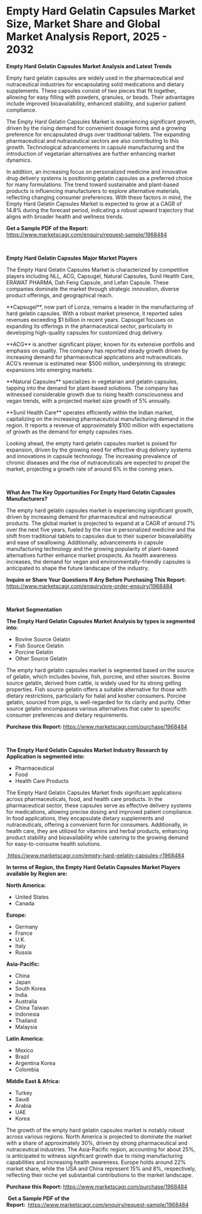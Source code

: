 <p><h1>Empty Hard Gelatin Capsules Market Size, Market Share and Global Market Analysis Report, 2025 - 2032</h1></p><p><strong>Empty Hard Gelatin Capsules Market Analysis and Latest Trends</strong></p>
<p><p>Empty hard gelatin capsules are widely used in the pharmaceutical and nutraceutical industries for encapsulating solid medications and dietary supplements. These capsules consist of two pieces that fit together, allowing for easy filling with powders, granules, or beads. Their advantages include improved bioavailability, enhanced stability, and superior patient compliance.</p><p>The Empty Hard Gelatin Capsules Market is experiencing significant growth, driven by the rising demand for convenient dosage forms and a growing preference for encapsulated drugs over traditional tablets. The expanding pharmaceutical and nutraceutical sectors are also contributing to this growth. Technological advancements in capsule manufacturing and the introduction of vegetarian alternatives are further enhancing market dynamics.</p><p>In addition, an increasing focus on personalized medicine and innovative drug delivery systems is positioning gelatin capsules as a preferred choice for many formulations. The trend toward sustainable and plant-based products is influencing manufacturers to explore alternative materials, reflecting changing consumer preferences. With these factors in mind, the Empty Hard Gelatin Capsules Market is expected to grow at a CAGR of 14.8% during the forecast period, indicating a robust upward trajectory that aligns with broader health and wellness trends.</p></p>
<p><strong>Get a Sample PDF of the Report:&nbsp;</strong> <a href="https://www.marketscagr.com/enquiry/request-sample/1968484?utm_campaign=2106&utm_medium=2&utm_source=Github&utm_content=ia&utm_term=19042025&utm_id=empty-hard-gelatin-capsules">https://www.marketscagr.com/enquiry/request-sample/1968484</a></p>
<p>&nbsp;</p>
<p><strong>Empty Hard Gelatin Capsules Major Market Players</strong></p>
<p><p>The Empty Hard Gelatin Capsules Market is characterized by competitive players including NLL, ACG, Capsugel, Natural Capsules, Sunil Health Care, ERAWAT PHARMA, Dah Feng Capsule, and Lefan Capsule. These companies dominate the market through strategic innovation, diverse product offerings, and geographical reach.</p><p>**Capsugel**, now part of Lonza, remains a leader in the manufacturing of hard gelatin capsules. With a robust market presence, it reported sales revenues exceeding $1 billion in recent years. Capsugel focuses on expanding its offerings in the pharmaceutical sector, particularly in developing high-quality capsules for customized drug delivery.</p><p>**ACG** is another significant player, known for its extensive portfolio and emphasis on quality. The company has reported steady growth driven by increasing demand for pharmaceutical applications and nutraceuticals. ACG’s revenue is estimated near $500 million, underpinning its strategic expansions into emerging markets.</p><p>**Natural Capsules** specializes in vegetarian and gelatin capsules, tapping into the demand for plant-based solutions. The company has witnessed considerable growth due to rising health consciousness and vegan trends, with a projected market size growth of 5% annually. </p><p>**Sunil Health Care** operates efficiently within the Indian market, capitalizing on the increasing pharmaceutical manufacturing demand in the region. It reports a revenue of approximately $100 million with expectations of growth as the demand for empty capsules rises.</p><p>Looking ahead, the empty hard gelatin capsules market is poised for expansion, driven by the growing need for effective drug delivery systems and innovations in capsule technology. The increasing prevalence of chronic diseases and the rise of nutraceuticals are expected to propel the market, projecting a growth rate of around 6% in the coming years.</p></p>
<p>&nbsp;</p>
<p><strong>What Are The Key Opportunities For Empty Hard Gelatin Capsules Manufacturers?</strong></p>
<p><p>The empty hard gelatin capsules market is experiencing significant growth, driven by increasing demand for pharmaceutical and nutraceutical products. The global market is projected to expand at a CAGR of around 7% over the next five years, fueled by the rise in personalized medicine and the shift from traditional tablets to capsules due to their superior bioavailability and ease of swallowing. Additionally, advancements in capsule manufacturing technology and the growing popularity of plant-based alternatives further enhance market prospects. As health awareness increases, the demand for vegan and environmentally-friendly capsules is anticipated to shape the future landscape of the industry.</p></p>
<p><strong>Inquire or Share Your Questions If Any Before Purchasing This Report:</strong> <a href="https://www.marketscagr.com/enquiry/pre-order-enquiry/1968484?utm_campaign=2106&utm_medium=2&utm_source=Github&utm_content=ia&utm_term=19042025&utm_id=empty-hard-gelatin-capsules">https://www.marketscagr.com/enquiry/pre-order-enquiry/1968484</a></p>
<p>&nbsp;</p>
<p><strong>Market Segmentation</strong></p>
<p><strong>The Empty Hard Gelatin Capsules Market Analysis by types is segmented into:</strong></p>
<p><ul><li>Bovine Source Gelatin</li><li>Fish Source Gelatin</li><li>Porcine Gelatin</li><li>Other Source Gelatin</li></ul></p>
<p><p>The empty hard gelatin capsules market is segmented based on the source of gelatin, which includes bovine, fish, porcine, and other sources. Bovine source gelatin, derived from cattle, is widely used for its strong gelling properties. Fish source gelatin offers a suitable alternative for those with dietary restrictions, particularly for halal and kosher consumers. Porcine gelatin, sourced from pigs, is well-regarded for its clarity and purity. Other source gelatin encompasses various alternatives that cater to specific consumer preferences and dietary requirements.</p></p>
<p><strong>Purchase this Report:&nbsp;</strong><a href="https://www.marketscagr.com/purchase/1968484?utm_campaign=2106&utm_medium=2&utm_source=Github&utm_content=ia&utm_term=19042025&utm_id=empty-hard-gelatin-capsules">https://www.marketscagr.com/purchase/1968484</a></p>
<p>&nbsp;</p>
<p><strong>The Empty Hard Gelatin Capsules Market Industry Research by Application is segmented into:</strong></p>
<p><ul><li>Pharmaceutical</li><li>Food</li><li>Health Care Products</li></ul></p>
<p><p>The Empty Hard Gelatin Capsules Market finds significant applications across pharmaceuticals, food, and health care products. In the pharmaceutical sector, these capsules serve as effective delivery systems for medications, allowing precise dosing and improved patient compliance. In food applications, they encapsulate dietary supplements and nutraceuticals, offering a convenient form for consumers. Additionally, in health care, they are utilized for vitamins and herbal products, enhancing product stability and bioavailability while catering to the growing demand for easy-to-consume health solutions.</p></p>
<p><a href="https://www.marketscagr.com/empty-hard-gelatin-capsules-r1968484?utm_campaign=2106&utm_medium=2&utm_source=Github&utm_content=ia&utm_term=19042025&utm_id=empty-hard-gelatin-capsules">&nbsp;https://www.marketscagr.com/empty-hard-gelatin-capsules-r1968484</a></p>
<p><strong>In terms of Region, the Empty Hard Gelatin Capsules Market Players available by Region are:</strong></p>
<p>
    <p> <strong> North America: </strong>
        <ul>
            <li>United States</li>
            <li>Canada</li>
        </ul>
        </p> 
    <p> <strong> Europe: </strong>
        <ul>
            <li>Germany</li>
            <li>France</li>
            <li>U.K.</li>
            <li>Italy</li>
            <li>Russia</li>
        </ul>
        </p> 
    <p> <strong> Asia-Pacific: </strong>
        <ul>
            <li>China</li>
            <li>Japan</li>
            <li>South Korea</li>
            <li>India</li>
            <li>Australia</li>
            <li>China Taiwan</li>
            <li>Indonesia</li>
            <li>Thailand</li>
            <li>Malaysia</li>
        </ul>
        </p> 
    <p> <strong> Latin America: </strong>
        <ul>
            <li>Mexico</li>
            <li>Brazil</li>
            <li>Argentina Korea</li>
            <li>Colombia</li>
        </ul>
        </p> 
    <p> <strong> Middle East & Africa: </strong>
        <ul>
            <li>Turkey</li>
            <li>Saudi</li>
            <li>Arabia</li>
            <li>UAE</li>
            <li>Korea</li>
        </ul>
    </p>
    </p>
<p><p>The growth of the empty hard gelatin capsules market is notably robust across various regions. North America is projected to dominate the market with a share of approximately 30%, driven by strong pharmaceutical and nutraceutical industries. The Asia-Pacific region, accounting for about 25%, is anticipated to witness significant growth due to rising manufacturing capabilities and increasing health awareness. Europe holds around 22% market share, while the USA and China represent 15% and 8%, respectively, reflecting their niche yet substantial contributions to the market landscape.</p></p>
<p><strong>Purchase this Report: </strong><a href="https://www.marketscagr.com/purchase/1968484?utm_campaign=2106&utm_medium=2&utm_source=Github&utm_content=ia&utm_term=19042025&utm_id=empty-hard-gelatin-capsules">https://www.marketscagr.com/purchase/1968484</a></p>
<p>&nbsp;<strong>Get a Sample PDF of the Report:&nbsp;&nbsp;</strong><a href="https://www.marketscagr.com/enquiry/request-sample/1968484?utm_campaign=2106&utm_medium=2&utm_source=Github&utm_content=ia&utm_term=19042025&utm_id=empty-hard-gelatin-capsules">https://www.marketscagr.com/enquiry/request-sample/1968484</a></p>
<p><strong></strong></p>
<p><p></p><p></p><p></p></p>